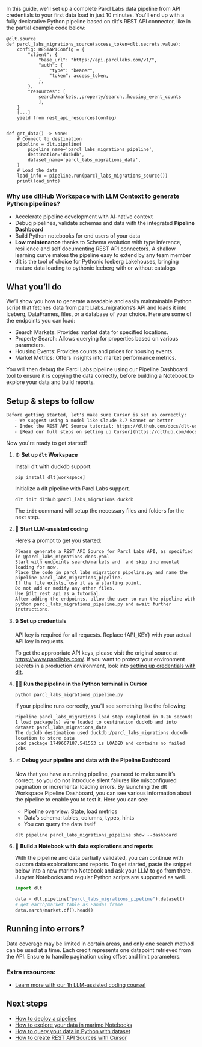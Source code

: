 In this guide, we'll set up a complete Parcl Labs data pipeline from API credentials to your first data load in just 10 minutes. You'll end up with a fully declarative Python pipeline based on dlt's REST API connector, like in the partial example code below:

```python-outcome
@dlt.source
def parcl_labs_migrations_source(access_token=dlt.secrets.value):
    config: RESTAPIConfig = {
        "client": {
            "base_url": "https://api.parcllabs.com/v1/",
            "auth": {
                "type": "bearer",
                "token": access_token,
            },
        },
        "resources": [
            search/markets,,property/search,,housing_event_counts
            ],
    }
    [...]
    yield from rest_api_resources(config)


def get_data() -> None:
    # Connect to destination
    pipeline = dlt.pipeline(
        pipeline_name='parcl_labs_migrations_pipeline',
        destination='duckdb',
        dataset_name='parcl_labs_migrations_data', 
    )
    # Load the data
    load_info = pipeline.run(parcl_labs_migrations_source())
    print(load_info) 
```

### Why use dltHub Workspace with LLM Context to generate Python pipelines?

- Accelerate pipeline development with AI-native context
- Debug pipelines, validate schemas and data with the integrated **Pipeline Dashboard**
- Build Python notebooks for end users of your data
- **Low maintenance** thanks to Schema evolution with type inference, resilience and self documenting REST API connectors. A shallow learning curve makes the pipeline easy to extend by any team member
- dlt is the tool of choice for Pythonic Iceberg Lakehouses, bringing mature data loading to pythonic Iceberg with or without catalogs

## What you’ll do

We’ll show you how to generate a readable and easily maintainable Python script that fetches data from parcl_labs_migrations’s API and loads it into Iceberg, DataFrames, files, or a database of your choice. Here are some of the endpoints you can load:

- Search Markets: Provides market data for specified locations.
- Property Search: Allows querying for properties based on various parameters.
- Housing Events: Provides counts and prices for housing events.
- Market Metrics: Offers insights into market performance metrics.

You will then debug the Parcl Labs pipeline using our Pipeline Dashboard tool to ensure it is copying the data correctly, before building a Notebook to explore your data and build reports.

## Setup & steps to follow

```default
Before getting started, let's make sure Cursor is set up correctly:
   - We suggest using a model like Claude 3.7 Sonnet or better
   - Index the REST API Source tutorial: https://dlthub.com/docs/dlt-ecosystem/verified-sources/rest_api/ and add it to context as **@dlt rest api**
   - [Read our full steps on setting up Cursor](https://dlthub.com/docs/dlt-ecosystem/llm-tooling/cursor-restapi#23-configuring-cursor-with-documentation)
```

Now you're ready to get started!

1. ⚙️ **Set up `dlt` Workspace**
    
    Install dlt with duckdb support:
    ```shell
    pip install dlt[workspace]
    ```

    Initialize a dlt pipeline with Parcl Labs support.
    ```shell
    dlt init dlthub:parcl_labs_migrations duckdb
    ```

    The `init` command will setup the necessary files and folders for the next step.
    
2. 🤠 **Start LLM-assisted coding**
    
    Here’s a prompt to get you started:
    
    ```prompt
    Please generate a REST API Source for Parcl Labs API, as specified in @parcl_labs_migrations-docs.yaml 
    Start with endpoints search/markets and  and skip incremental loading for now. 
    Place the code in parcl_labs_migrations_pipeline.py and name the pipeline parcl_labs_migrations_pipeline. 
    If the file exists, use it as a starting point. 
    Do not add or modify any other files. 
    Use @dlt rest api as a tutorial. 
    After adding the endpoints, allow the user to run the pipeline with python parcl_labs_migrations_pipeline.py and await further instructions.
    ```

    
3. 🔒 **Set up credentials** 
    
    API key is required for all requests. Replace {API_KEY} with your actual API key in requests.
    
    To get the appropriate API keys, please visit the original source at https://www.parcllabs.com/.
    If you want to protect your environment secrets in a production environment, look into [setting up credentials with dlt](https://dlthub.com/docs/walkthroughs/add_credentials).
    
4. 🏃‍♀️ **Run the pipeline in the Python terminal in Cursor**
    
    ```shell
    python parcl_labs_migrations_pipeline.py
    ```
    
    If your pipeline runs correctly, you’ll see something like the following:
    
    ```shell
    Pipeline parcl_labs_migrations load step completed in 0.26 seconds
    1 load package(s) were loaded to destination duckdb and into dataset parcl_labs_migrations_data
    The duckdb destination used duckdb:/parcl_labs_migrations.duckdb location to store data
    Load package 1749667187.541553 is LOADED and contains no failed jobs
    ```
    
5. 📈 **Debug your pipeline and data with the Pipeline Dashboard**

    Now that you have a running pipeline, you need to make sure it’s correct, so you do not introduce silent failures like misconfigured pagination or incremental loading errors. By launching the dlt Workspace Pipeline Dashboard, you can see various information about the pipeline to enable you to test it. Here you can see:
    - Pipeline overview: State, load metrics
    - Data’s schema: tables, columns, types, hints
    - You can query the data itself
    
    ```shell
    dlt pipeline parcl_labs_migrations_pipeline show --dashboard
    ```
    
6. 🐍 **Build a Notebook with data explorations and reports**

    With the pipeline and data partially validated, you can continue with custom data explorations and reports. To get started, paste the snippet below into a new marimo Notebook and ask your LLM to go from there. Jupyter Notebooks and regular Python scripts are supported as well.

    
    ```python
    import dlt

   data = dlt.pipeline("parcl_labs_migrations_pipeline").dataset()
   # get earch/market table as Pandas frame
   data.earch/market.df().head()
    ```

## Running into errors?

Data coverage may be limited in certain areas, and only one search method can be used at a time. Each credit represents one datapoint retrieved from the API. Ensure to handle pagination using offset and limit parameters.

### Extra resources:

- [Learn more with our 1h LLM-assisted coding course!](https://www.youtube.com/watch?v=GGid70rnJuM)

## Next steps

- [How to deploy a pipeline](https://dlthub.com/docs/walkthroughs/deploy-a-pipeline)
- [How to explore your data in marimo Notebooks](https://dlthub.com/docs/general-usage/dataset-access/marimo)
- [How to query your data in Python with dataset](https://dlthub.com/docs/general-usage/dataset-access/dataset)
- [How to create REST API Sources with Cursor](https://dlthub.com/docs/dlt-ecosystem/llm-tooling/cursor-restapi)